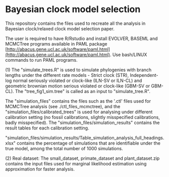 # Bayesian clock model selection
This repository contains the files used to recreate all the analysis in Bayesian clock/relaxed clock model selection paper.

The user is required to have R/Rstudio and install EVOLVER, BASEML and MCMCTree programs available in PAML package [http://abacus.gene.ucl.ac.uk/software/paml.html](http://abacus.gene.ucl.ac.uk/software/paml.html). 
Use bash/LINUX commands to run PAML programs.

(1) The "simulate_trees.R" is used to simulate phylogenies with branch lengths under the different rate models - Strict clock (STR), Independent-log normal seriously violated or clock-like (ILN-SV or ILN-CL) and geometric brownian motion serious violated or clock-like (GBM-SV or GBM-CL). The "tree_fig1_sim.tree" is called as an input to "simulate_tree.R".

The "simulation_files" contains the files such as the '.ctl' files used for MCMCTree analysis (see ./ctl_files_mcmctree), and the "simulation_files/calibrated_trees" is used for analysing under different calibration setting (no fossil calibrations, slightly misspecified calibrations, badly misspecified). The "simulation_files/simulation_results" contains the result tables for each calibration setting. 

"simulation_files/simulation_results/Table_simulation_analysis_full_headings.xlsx" contains the percentage of simulations that are identifiable under the true model, among the total number of 1000 simulations. 

(2) Real dataset: The small_dataset, primate_dataset and plant_dataset.zip contains the input files used for marginal likelihood estimation using approximation for faster analysis.



                                                  

